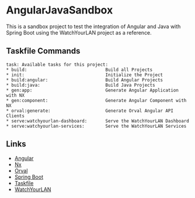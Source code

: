 # AngularJavaSandbox

This is a sandbox project to test the integration of Angular and Java with Spring Boot using the WatchYourLAN project as a reference.

## Taskfile Commands

```console
task: Available tasks for this project:
* build:                              Build all Projects
* init:                               Initialize the Project
* build:angular:                      Build Angular Projects
* build:java:                         Build Java Projects
* gen:app:                            Generate Angular Application with NX
* gen:component:                      Generate Angular Component with NX
* orval:generate:                     Generate Orval Angular API Clients
* serve:watchyourlan-dashboard:       Serve the WatchYourLAN Dashboard
* serve:watchyourlan-services:        Serve the WatchYourLAN Services
```
## Links

* [Angular](https://angular.io/)
* [Nx](https://nx.dev/)
* [Orval](https://orval.dev/)
* [Spring Boot](https://spring.io/projects/spring-boot)
* [Taskfile](https://taskfile.dev/)
* [WatchYourLAN](https://github.com/aceberg/WatchYourLAN)
